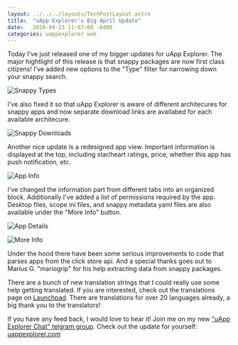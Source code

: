 ```yaml
---
layout: ../../../layouts/TechPostLayout.astro
title:  "uApp Explorer's Big April Update"
date:   2016-04-23 11:07:00 -0400
categories: uappexplorer web
---
```


Today I've just released one of my bigger updates for uApp Explorer. The major
hightlight of this release is that snappy packages are now first class citizens!
I've added new options to the "Type" filter for narrowing down your snappy search.

![Snappy Types](/images/blog/uappexplorer/april-update/snappy_types.png)

I've also fixed it so that uApp Explorer is aware of different architecures for
snappy apps and now separate download links are availabed for each available
architecure.

![Snappy Downloads](/images/blog/uappexplorer/april-update/snappy_downloads.png)

Another nice update is a redesigned app view. Important information is displayed
at the top, including star/heart ratings, price, whether this app has push
notification, etc.

![App Info](/images/blog/uappexplorer/april-update/app_info.png)

I've changed the information part from different tabs into an organized block.
Additionally I've added a list of permissions required by the app. Desktop files,
scope ini files, and snappy metadata yaml files are also available under the
"More Info" button.

![App Details](/images/blog/uappexplorer/april-update/app_details.png)

![More Info](/images/blog/uappexplorer/april-update/more_info.png)

Under the hood there have been some serious improvements to code that parses
apps from the click store api. And a special thanks goes out to Marius G. "mariogrip"
for his help extracting data from snappy packages.

There are a bunch of new translation strings that I could really use some help
getting translated. If you are interested, check out the translations page
on [Launchpad](https://translations.launchpad.net/uappexplorer). There are
translations for over 20 languages already, a big thank you to the translators!

If you have any feed back, I would love to hear it! Join me on my new
["uApp Explorer Chat" telgram group](https://telegram.me/joinchat/Bd_29AYVkY6F9xHvJlPq_g).
Check out the update for yourself:
[uappexplorer.com](https://uappexplorer.com/app/com.ubuntu.telegram)

